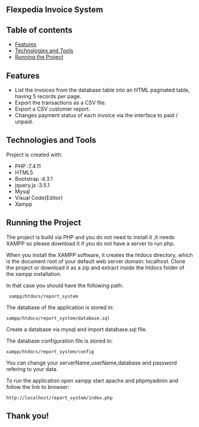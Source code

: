 ## Flexpedia Invoice System
## Table of contents
* [Features](#features)
* [Technologies and Tools](#technologies-and-tools)
* [Running the Project](#running-the-project)


## Features
* List the invoices from the database table into an HTML paginated table, having 5 records per page.
* Export the transactions as a CSV file. 
* Export a CSV customer report.
* Changes payment status of each invoice via the interface to paid / unpaid.

## Technologies and Tools
Project is created with:
* PHP         :7.4.11
* HTML5      
* Bootstrap   :4.3.1
* jquery.js   :3.5.1
* Mysql
* Visual Code(Editor)
* Xampp
	
## Running the Project
The project is build via PHP and you do not need to install it ,it needs XAMPP so please download it if you do not have a server to run php.

When you install the XAMPP software, it creates the htdocs directory, which is the document root of your default web server domain: localhost.
Clone the project or download it as a zip and extract inside the htdocs folder of the xampp installation. 

In that case you should have the following path:

`` xampp/htdocs/report_system``

The database of the application is stored in:

``xampp/htdocs/report_system/database.sql``

Create a database via mysql and import database.sql file.

The database configuration file is stored in:

``xampp/htdocs/report_system/config``

You can change your serverName,userName,database and password refering to your data.

To run the application open xampp start apache and phpmyadmin and follow the link to browser:

``http://localhost/report_system/index.php``

## Thank you!
